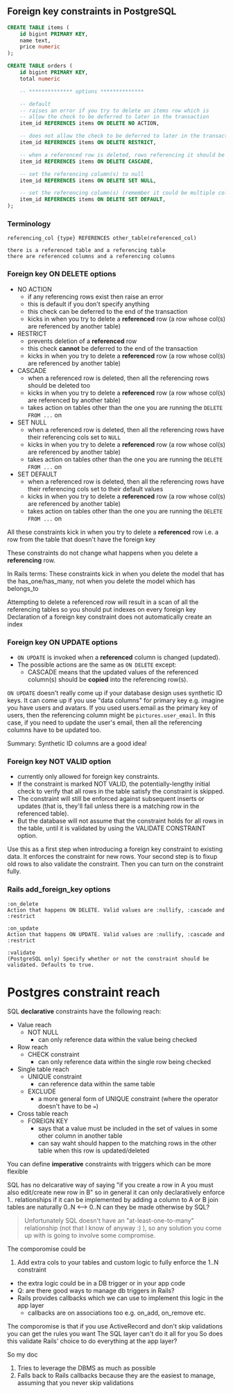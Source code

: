 ## Foreign key constraints in PostgreSQL

```sql
CREATE TABLE items (
    id bigint PRIMARY KEY,
    name text,
    price numeric
);

CREATE TABLE orders (
    id bigint PRIMARY KEY,
    total numeric

    -- ************** options **************

    -- default
    -- raises an error if you try to delete an items row which is
    -- allow the check to be deferred to later in the transaction
    item_id REFERENCES items ON DELETE NO ACTION,

    -- does not allow the check to be deferred to later in the transaction
    item_id REFERENCES items ON DELETE RESTRICT,

    -- when a referenced row is deleted, rows referencing it should be deleted too
    item_id REFERENCES items ON DELETE CASCADE,

    -- set the referencing column(s) to null
    item_id REFERENCES items ON DELETE SET NULL,

    -- set the referencing column(s) (remember it could be multiple cols) to their default value
    item_id REFERENCES items ON DELETE SET DEFAULT,
);
```

### Terminology

    referencing_col {type} REFERENCES other_table(referenced_col)

    there is a referenced table and a referencing table
    there are referenced columns and a referencing columns

### Foreign key ON DELETE options

* NO ACTION
    * if any referencing rows exist then raise an error
    * this is default if you don't specify anything
    * this check can be deferred to the end of the transaction
    * kicks in when you try to delete a **referenced** row (a row whose col(s) are referenced by another table)
* RESTRICT
    * prevents deletion of a **referenced** row
    * this check **cannot** be deferred to the end of the transaction
    * kicks in when you try to delete a **referenced** row (a row whose col(s) are referenced by another table)
* CASCADE
    * when a referenced row is deleted, then all the referencing rows should be deleted too
    * kicks in when you try to delete a **referenced** row (a row whose col(s) are referenced by another table)
    * takes action on tables other than the one you are running the `DELETE FROM ...` on
* SET NULL
    * when a referenced row is deleted, then all the referencing rows have their referencing cols set to `NULL`
    * kicks in when you try to delete a **referenced** row (a row whose col(s) are referenced by another table)
    * takes action on tables other than the one you are running the `DELETE FROM ...` on
* SET DEFAULT
    * when a referenced row is deleted, then all the referencing rows have their referencing cols set to their default values
    * kicks in when you try to delete a **referenced** row (a row whose col(s) are referenced by another table)
    * takes action on tables other than the one you are running the `DELETE FROM ...` on

All these constraints kick in when you try to delete a **referenced** row i.e. a row from the table that doesn't have the foreign key

These constraints do not change what happens when you delete a **referencing** row.

In Rails terms: These constraints kick in when you delete the model that has the has_one/has_many, not when you delete the model which has belongs_to

Attempting to delete a referenced row will result in a scan of all the referencing tables so you should put indexes on every foreign key
Declaration of a foreign key constraint does not automatically create an index

### Foreign key ON UPDATE options

* `ON UPDATE` is invoked when a **referenced** column is changed (updated).
* The possible actions are the same as `ON DELETE` except:
    * CASCADE means that the updated values of the referenced column(s) should be **copied** into the referencing row(s).

`ON UPDATE` doesn't really come up if your database design uses synthetic ID keys. It can come up if you use "data columns" for primary key e.g. imagine you have users and avatars. If you used users.email as the primary key of users, then the referencing column might be `pictures.user_email`. In this case, if you need to update the user's email, then all the referencing columns have to be updated too.

Summary: Synthetic ID columns are a good idea!

### Foreign key NOT VALID option

* currently only allowed for foreign key constraints.
* If the constraint is marked NOT VALID, the potentially-lengthy initial check to verify that all rows in the table satisfy the constraint is skipped.
* The constraint will still be enforced against subsequent inserts or updates (that is, they'll fail unless there is a matching row in the referenced table).
* But the database will not assume that the constraint holds for all rows in the table, until it is validated by using the VALIDATE CONSTRAINT option.

Use this as a first step when introducing a foreign key constraint to existing data. It enforces the constraint for new rows.
Your second step is to fixup old rows to also validate the constraint. Then you can turn on the constraint fully.

### Rails add_foreign_key options

    :on_delete
    Action that happens ON DELETE. Valid values are :nullify, :cascade and :restrict

    :on_update
    Action that happens ON UPDATE. Valid values are :nullify, :cascade and :restrict

    :validate
    (PostgreSQL only) Specify whether or not the constraint should be validated. Defaults to true.


# Postgres constraint reach

SQL **declarative** constraints have the following reach:

* Value reach
    * NOT NULL
        * can only reference data within the value being checked
* Row reach
    * CHECK constraint
        * can only reference data within the single row being checked
* Single table reach
    * UNIQUE constraint
        * can reference data within the same table
    * EXCLUDE
        * a more general form of UNIQUE constraint (where the operator doesn't have to be `=`)
* Cross table reach
    * FOREIGN KEY
        * says that a value must be included in the set of values in some other column in another table
        * can say waht should happen to the matching rows in the other table when this row is updated/deleted

You can define **imperative** constraints with triggers which can be more flexible

SQL has no delcarative way of saying "if you create a row in A you must also edit/create new row in B"
so in general it can only declaratively enforce 1.. relationships  if it can be implemented by adding a column to A or B
join tables are naturally 0..N <--> 0..N
can they be made otherwise by SQL?

> Unfortunately SQL doesn't have an "at-least-one-to-many" relationship (not that I know of anyway :) ), so any solution you come up with is going to involve some compromise.

The comporomise could be

1. Add extra cols to your tables and custom logic to fully enforce the 1..N constraint
  * the extra logic could be in a DB trigger or in your app code
  * Q: are there good ways to manage db triggers in Rails?
  * Rails provides callbacks which we can use to implement this logic in the app layer
    * callbacks are on associations too e.g. on_add, on_remove etc.

The comporomise is that if you use ActiveRecord and don't skip validations you can get the rules you want
The SQL layer can't do it all for you
So does this validate Rails' choice to do everything at the app layer?

So my doc

1. Tries to leverage the DBMS as much as possible
2. Falls back to Rails callbacks because they are the easiest to manage, assuming that you never skip validations


